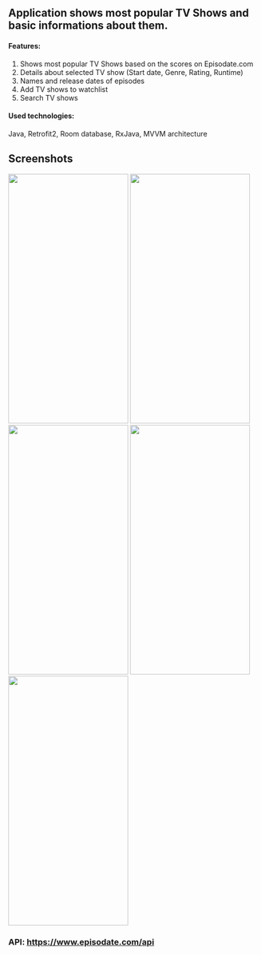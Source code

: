 
## Application shows most popular TV Shows and basic informations about them.


#### Features:
1. Shows most popular TV Shows based on the scores on Episodate.com
2. Details about selected TV show (Start date, Genre, Rating, Runtime)
3. Names and release dates of episodes
4. Add TV shows to watchlist
5. Search TV shows


#### Used technologies:
Java, Retrofit2, Room database, RxJava, MVVM architecture

## Screenshots

<img src="https://i.hizliresim.com/9epzkq7.jpg" width = "240" height = "500"/> <img src="https://i.hizliresim.com/pmz2o02.jpg" width = "240" height = "500"/> <img src="https://i.hizliresim.com/sgux6us.jpg" width = "240" height = "500"/> <img src="https://i.hizliresim.com/zjay8dv.jpg" width = "240" height = "500"/> <img src="https://i.hizliresim.com/lbxzsox.jpg" width = "240" height = "500"/> 



### API: https://www.episodate.com/api
